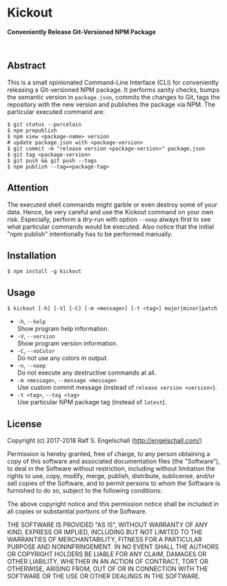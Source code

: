 
Kickout
=======

**Conveniently Release Git-Versioned NPM Package**

<p/>
<img src="https://nodei.co/npm/kickout.png?downloads=true&stars=true" alt=""/>

<p/>
<img src="https://david-dm.org/rse/kickout.png" alt=""/>

Abstract
--------

This is a small opinionated Command-Line Interface (CLI) for
conveniently releasing a Git-versioned NPM package. It performs sanity
checks, bumps the semantic version in `package.json`, commits the changes to Git,
tags the repository with the new version and publishes the package via
NPM. The particular executed command are:

```
$ git status --porcelain
$ npm prepublish
$ npm view <package-name> version
# update package.json with <package-version>
$ git commit -m "release version <package-version>" package.json
$ git tag <package-version>
$ git push && git push --tags
$ npm publish --tag=<package-tag>
```

Attention
---------

The executed shell commands might garble or even destroy some of your
data. Hence, be very careful and use the Kickout command on your own
risk. Especially, perform a dry-run with option `--noop` always first
to see what particular commands would be executed. Also notice that the
initial "npm publish" intentionally has to be performed manually.

Installation
------------

```
$ npm install -g kickout
```

Usage
-----

```
$ kickout [-h] [-V] [-C] [-m <message>] [-t <tag>] major|minor|patch
```

- `-h`, `--help`<br/>
  Show program help information.
- `-V`, `--version`<br/>
  Show program version information.
- `-C`, `--noColor`<br/>
  Do not use any colors in output.
- `-n`, `--noop`<br/>
  Do not execute any destructive commands at all.
- `-m <message>`, `--message <message>`<br/>
  Use custom commit message (instead of `release version <version>`).
- `-t <tag>`, `--tag <tag>`<br/>
  Use particular NPM package tag (instead of `latest`).

License
-------

Copyright (c) 2017-2018 Ralf S. Engelschall (http://engelschall.com/)

Permission is hereby granted, free of charge, to any person obtaining
a copy of this software and associated documentation files (the
"Software"), to deal in the Software without restriction, including
without limitation the rights to use, copy, modify, merge, publish,
distribute, sublicense, and/or sell copies of the Software, and to
permit persons to whom the Software is furnished to do so, subject to
the following conditions:

The above copyright notice and this permission notice shall be included
in all copies or substantial portions of the Software.

THE SOFTWARE IS PROVIDED "AS IS", WITHOUT WARRANTY OF ANY KIND,
EXPRESS OR IMPLIED, INCLUDING BUT NOT LIMITED TO THE WARRANTIES OF
MERCHANTABILITY, FITNESS FOR A PARTICULAR PURPOSE AND NONINFRINGEMENT.
IN NO EVENT SHALL THE AUTHORS OR COPYRIGHT HOLDERS BE LIABLE FOR ANY
CLAIM, DAMAGES OR OTHER LIABILITY, WHETHER IN AN ACTION OF CONTRACT,
TORT OR OTHERWISE, ARISING FROM, OUT OF OR IN CONNECTION WITH THE
SOFTWARE OR THE USE OR OTHER DEALINGS IN THE SOFTWARE.

